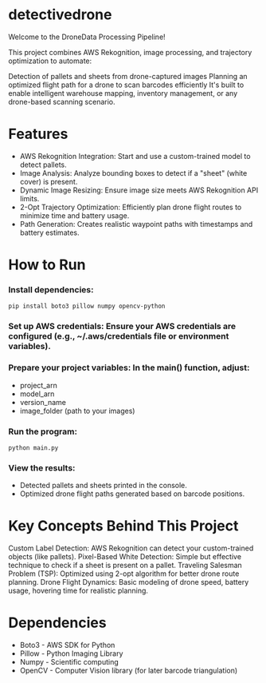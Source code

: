# detectivedrone
Welcome to the DroneData Processing Pipeline! 

This project combines AWS Rekognition, image processing, and trajectory optimization to automate:

Detection of pallets and sheets from drone-captured images 
Planning an optimized flight path for a drone to scan barcodes efficiently 
It's built to enable intelligent warehouse mapping, inventory management, or any drone-based scanning scenario.


# Features
- AWS Rekognition Integration: Start and use a custom-trained model to detect pallets.
- Image Analysis: Analyze bounding boxes to detect if a "sheet" (white cover) is present.
- Dynamic Image Resizing: Ensure image size meets AWS Rekognition API limits.
- 2-Opt Trajectory Optimization: Efficiently plan drone flight routes to minimize time and battery usage.
- Path Generation: Creates realistic waypoint paths with timestamps and battery estimates.


# How to Run

### Install dependencies:
`pip install boto3 pillow numpy opencv-python`
### Set up AWS credentials: Ensure your AWS credentials are configured (e.g., ~/.aws/credentials file or environment variables).
### Prepare your project variables: In the main() function, adjust:
- project_arn
- model_arn
- version_name
- image_folder (path to your images)
### Run the program:
`python main.py`
### View the results:
- Detected pallets and sheets printed in the console.
- Optimized drone flight paths generated based on barcode positions.


# Key Concepts Behind This Project

Custom Label Detection: AWS Rekognition can detect your custom-trained objects (like pallets).
Pixel-Based White Detection: Simple but effective technique to check if a sheet is present on a pallet.
Traveling Salesman Problem (TSP): Optimized using 2-opt algorithm for better drone route planning.
Drone Flight Dynamics: Basic modeling of drone speed, battery usage, hovering time for realistic planning.


# Dependencies

- Boto3 - AWS SDK for Python
- Pillow - Python Imaging Library
- Numpy - Scientific computing
- OpenCV - Computer Vision library (for later barcode triangulation)
